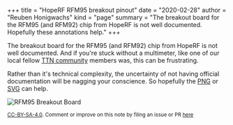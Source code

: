 +++
title = "HopeRF RFM95 breakout pinout"
date = "2020-02-28"
author = "Reuben Honigwachs"
kind = "page"
summary = "The breakout board for the RFM95 (and RFM92) chip from HopeRF is not well documented. Hopefully these annotations help."
+++

The breakout board for the RFM95 (and RFM92) chip from HopeRF is not well documented. And if
you're stuck without a multimeter, like one of our local fellow [TTN
community](https://www.onisa.org.za/) members was, this can be frustrating. 

Rather than it's technical complexity, the uncertainty of not having official
documentation will be nagging your conscience. So hopefully the
[PNG](https://reuben.honigwachs.de/img/hoperf-rfm95-breakout.png) or
[SVG](https://reuben.honigwachs.de/img/hoperf-rfm95-breakout.svg) can help. 

![RFM95 Breakout Board](https://reuben.honigwachs.de/img/hoperf-rfm95-breakout.png)

<small class="credits theme-by text-muted">[CC-BY-SA-4.0](https://creativecommons.org/licenses/by-sa/4.0/). Comment or improve on this note by filing an issue or PR [here](https://github.com/YaguraStation/notes/blob/master/rfm95-breakout-board.md)</small>
